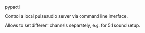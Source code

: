 pypactl

Control a local pulseaudio server via command line interface.

Allows to set different channels separately, e.g. for 5.1 sound setup.